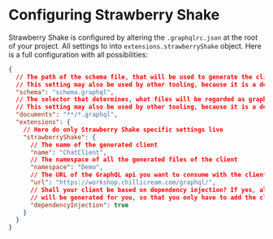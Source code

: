 # Configuring Strawberry Shake

Strawberry Shake is configured by altering the `.graphqlrc.json` at the root of your project.
All settings to into `extensions.strawberryShake` object.
Here is a full configuration with all possibilities:

```json
{
  // The path of the schema file, that will be used to generate the client.
  // This setting may also be used by other tooling, because it is a default field of graphql-spec
  "schema": "schema.graphql",
  // The selector that determines, what files will be regarded as graphql documents
  // This setting may also be used by other tooling, because it is a default field of graphql-spec
  "documents": "**/*.graphql",
  "extensions": {
    // Here do only Strawberry Shake specific settings live
    "strawberryShake": {
      // The name of the generated client
      "name": "ChatClient",
      // The namespace of all the generated files of the client
      "namespace": "Demo",
      // The URL of the GraphQL api you want to consume with the client
      "url": "https://workshop.chillicream.com/graphql/",
      // Shall your client be based on dependency injection? If yes, all needed setup code
      // will be generated for you, so that you only have to add the client to your DI container.
      "dependencyInjection": true
    }
  }
}
```
